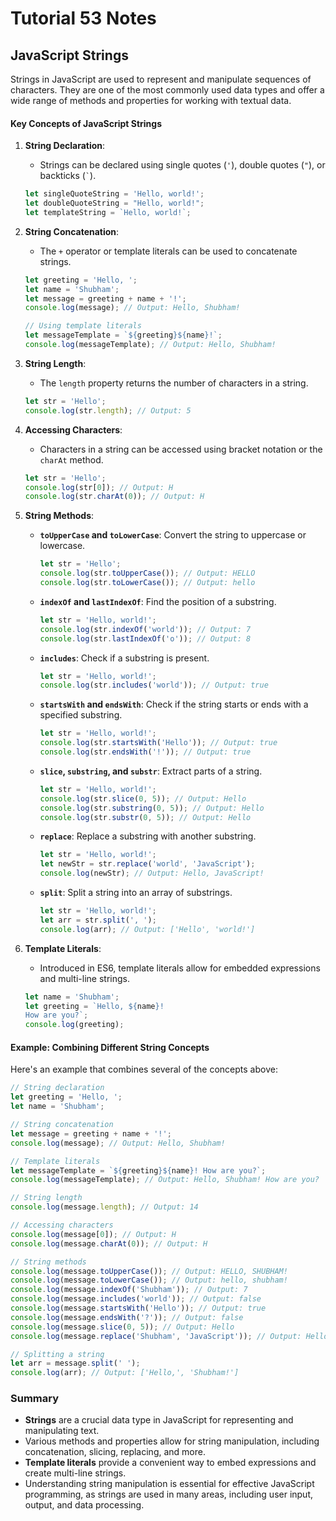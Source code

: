 # Tutorial **53** Notes

## JavaScript Strings

Strings in JavaScript are used to represent and manipulate sequences of characters. They are one of the most commonly used data types and offer a wide range of methods and properties for working with textual data.

#### Key Concepts of JavaScript Strings

1. **String Declaration**:
   - Strings can be declared using single quotes (`'`), double quotes (`"`), or backticks (`` ` ``).

   ```javascript
   let singleQuoteString = 'Hello, world!';
   let doubleQuoteString = "Hello, world!";
   let templateString = `Hello, world!`;
   ```

2. **String Concatenation**:
   - The `+` operator or template literals can be used to concatenate strings.

   ```javascript
   let greeting = 'Hello, ';
   let name = 'Shubham';
   let message = greeting + name + '!';
   console.log(message); // Output: Hello, Shubham!

   // Using template literals
   let messageTemplate = `${greeting}${name}!`;
   console.log(messageTemplate); // Output: Hello, Shubham!
   ```

3. **String Length**:
   - The `length` property returns the number of characters in a string.

   ```javascript
   let str = 'Hello';
   console.log(str.length); // Output: 5
   ```

4. **Accessing Characters**:
   - Characters in a string can be accessed using bracket notation or the `charAt` method.

   ```javascript
   let str = 'Hello';
   console.log(str[0]); // Output: H
   console.log(str.charAt(0)); // Output: H
   ```

5. **String Methods**:
   - **`toUpperCase` and `toLowerCase`**: Convert the string to uppercase or lowercase.

     ```javascript
     let str = 'Hello';
     console.log(str.toUpperCase()); // Output: HELLO
     console.log(str.toLowerCase()); // Output: hello
     ```

   - **`indexOf` and `lastIndexOf`**: Find the position of a substring.

     ```javascript
     let str = 'Hello, world!';
     console.log(str.indexOf('world')); // Output: 7
     console.log(str.lastIndexOf('o')); // Output: 8
     ```

   - **`includes`**: Check if a substring is present.

     ```javascript
     let str = 'Hello, world!';
     console.log(str.includes('world')); // Output: true
     ```

   - **`startsWith` and `endsWith`**: Check if the string starts or ends with a specified substring.

     ```javascript
     let str = 'Hello, world!';
     console.log(str.startsWith('Hello')); // Output: true
     console.log(str.endsWith('!')); // Output: true
     ```

   - **`slice`, `substring`, and `substr`**: Extract parts of a string.

     ```javascript
     let str = 'Hello, world!';
     console.log(str.slice(0, 5)); // Output: Hello
     console.log(str.substring(0, 5)); // Output: Hello
     console.log(str.substr(0, 5)); // Output: Hello
     ```

   - **`replace`**: Replace a substring with another substring.

     ```javascript
     let str = 'Hello, world!';
     let newStr = str.replace('world', 'JavaScript');
     console.log(newStr); // Output: Hello, JavaScript!
     ```

   - **`split`**: Split a string into an array of substrings.

     ```javascript
     let str = 'Hello, world!';
     let arr = str.split(', ');
     console.log(arr); // Output: ['Hello', 'world!']
     ```

6. **Template Literals**:
   - Introduced in ES6, template literals allow for embedded expressions and multi-line strings.

   ```javascript
   let name = 'Shubham';
   let greeting = `Hello, ${name}!
   How are you?`;
   console.log(greeting);
   ```

#### Example: Combining Different String Concepts

Here's an example that combines several of the concepts above:

```javascript
// String declaration
let greeting = 'Hello, ';
let name = 'Shubham';

// String concatenation
let message = greeting + name + '!';
console.log(message); // Output: Hello, Shubham!

// Template literals
let messageTemplate = `${greeting}${name}! How are you?`;
console.log(messageTemplate); // Output: Hello, Shubham! How are you?

// String length
console.log(message.length); // Output: 14

// Accessing characters
console.log(message[0]); // Output: H
console.log(message.charAt(0)); // Output: H

// String methods
console.log(message.toUpperCase()); // Output: HELLO, SHUBHAM!
console.log(message.toLowerCase()); // Output: hello, shubham!
console.log(message.indexOf('Shubham')); // Output: 7
console.log(message.includes('world')); // Output: false
console.log(message.startsWith('Hello')); // Output: true
console.log(message.endsWith('?')); // Output: false
console.log(message.slice(0, 5)); // Output: Hello
console.log(message.replace('Shubham', 'JavaScript')); // Output: Hello, JavaScript!

// Splitting a string
let arr = message.split(' ');
console.log(arr); // Output: ['Hello,', 'Shubham!']
```

### Summary

- **Strings** are a crucial data type in JavaScript for representing and manipulating text.
- Various methods and properties allow for string manipulation, including concatenation, slicing, replacing, and more.
- **Template literals** provide a convenient way to embed expressions and create multi-line strings.
- Understanding string manipulation is essential for effective JavaScript programming, as strings are used in many areas, including user input, output, and data processing.